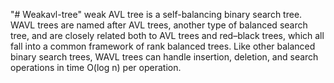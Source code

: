 "# Weakavl-tree"
weak AVL tree is a self-balancing binary search tree. WAVL trees are named after AVL trees, another type of balanced search tree, and are closely related both to AVL trees and red–black trees, which all fall into a common framework of rank balanced trees. Like other balanced binary search trees, WAVL trees can handle insertion, deletion, and search operations in time O(log n) per operation.
